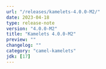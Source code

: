 ```yaml
---
url: "/releases/kamelets-4.0.0-M2/"
date: 2023-04-18
type: release-note
version: "4.0.0-M2"
title: "Kamelets 4.0.0-M2"
preview: ""
changelog: ""
category: "camel-kamelets"
jdk: [17]
---
```


